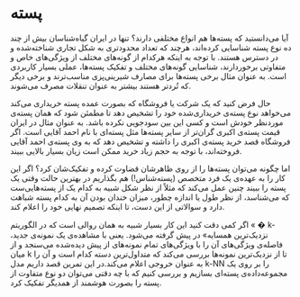 # پسته

آیا می‌دانستید که پسته‌ها هم انواع مختلفی دارند؟ تنها در ایران گیاه‌شناسان بیش از چند ده نوع پسته شناسایی کرده‌اند، هرچند که تعداد محدودتری به شکل تجاری شناخته‌شده و در دسترس هستند. با توجه به اینکه هرکدام از گونه‌های مختلف از ویژگی‌های خاص و متفاوتی برخوردارند، شناسایی گونه‌های مختلف و تفکیک پسته‌ها، عملی بسیار کاربردی است. به عنوان مثال برخی پسته‌ها برای مصارف شیرینی‌پزی مناسب‌ترند و برخی دیگر که تُردتر هستند بیشتر به عنوان تنقلات مصرف می‌شوند.

حال فرض کنید که یک شرکت یا فروشگاه که بصورت عمده پسته خریداری می‌کند می‌خواهد نوع پسته‌ی خریداری‌شده خود را تشخیص دهد تا مطمئن شود که همان پسته‌ی موردنظر خودش است و کسی این بین سودجویی نکرده باشد. به عنوان مثال در ایران قیمت پسته‌ی اکبری گران‌تر از سایر پسته‌ها مثل پسته‌ای با نام احمد آقایی است. اگر فروشگاه قصد خرید پسته‌ی اکبری را داشته و تشخیص دهد که به وی پسته‌ی احمد آقایی فروخته‌اند، با توجه به حجم زیاد خرید ممکن است زیان بسیار بالایی ببیند.

اما چگونه می‌توان پسته‌ها را از روی ظاهرشان قضاوت کرده و تفکیک‌شان کرد؟ اگر این کار را به عهده‌ی یک فرد متخصص (پسته‌شناس!) هم بگذاریم در بهترین حالت وقتی یک پسته را ببیند چنین عمل می‌کند که مثلاً از نظر شکل شبیه به کدام یک از پسته‌هایی‌ست که می‌شناسد، از نظر طول یا اندازه چطور، میزان خندان بودن آن به کدام پسته شباهت دارد و سوالاتی از این دست، تا اینکه تصمیم نهایی خود را اعلام کند.

اگر کمی دقت کنید این کار بسیار شبیه به همان روالی است که در الگوریتم «
�
k-نزدیک‌ترین همسایه» در پیش گرفته می‌شود. یعنی با مشاهده‌ی یک نمونه‌ی جدید، فاصله‌ی ویژگی‌های آن را با ویژگی‌های تمام نمونه‌های از پیش دیده‌شده می‌سنجد و از میان k تا از نزدیک‌ترین نمونه‌ها بررسی می‌کند که متداول‌ترین دسته کدام است و آن را به عنوان خروجی اعلام می‌کند.در این تمرین قصد داریم مدل k-NN را بر روی یک مجموعه‌داده‌‌ی پسته‌ای بسازیم و بررسی کنیم که با چه دقتی می‌توان دو نوع متفاوت از پسته را بصورت هوشمند از همدیگر تفکیک کرد.
